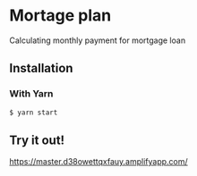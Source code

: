# Mortage plan
Calculating monthly payment for mortgage loan

## Installation
### With Yarn
```bash
$ yarn start
```
## Try it out!
https://master.d38owettqxfauy.amplifyapp.com/
